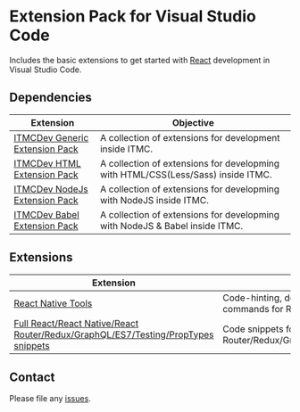 # Extension Pack for Visual Studio Code

Includes the basic extensions to get started with [React](https://reactjs.org/) development in Visual Studio Code.

## Dependencies

Extension | Objective
--------- | ---------
[ITMCDev Generic Extension Pack](https://marketplace.visualstudio.com/items?itemName=itmcdev.generic-extension-pack) | A collection of extensions for development inside ITMC.
[ITMCDev HTML Extension Pack](https://marketplace.visualstudio.com/items?itemName=itmcdev.html-extension-pack) | A collection of extensions for developming with HTML/CSS(Less/Sass) inside ITMC.
[ITMCDev NodeJs Extension Pack](https://marketplace.visualstudio.com/items?itemName=itmcdev.node-extension-pack) | A collection of extensions for developming with NodeJS inside ITMC.
[ITMCDev Babel Extension Pack](https://marketplace.visualstudio.com/items?itemName=itmcdev.node-extension-pack) | A collection of extensions for developming with NodeJS & Babel inside ITMC.

## Extensions

Extension | Objective
--------- | ---------
[React Native Tools](https://marketplace.visualstudio.com/items?itemName=vsmobile.vscode-react-native) | Code-hinting, debugging and integrated commands for React Native.
[Full React/React Native/React Router/Redux/GraphQL/ES7/Testing/PropTypes snippets](https://marketplace.visualstudio.com/items?itemName=walter-ribeiro.full-react-snippets) | Code snippets for React/React Native/React Router/Redux/GraphQL/ES7/Testing/PropTypes.

## Contact

Please file any [issues](https://github.com/itmcdev/vscode-extensions/issues).